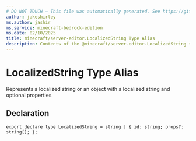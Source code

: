```yaml
---
# DO NOT TOUCH — This file was automatically generated. See https://github.com/mojang/minecraftapidocsgenerator to modify descriptions, examples, etc.
author: jakeshirley
ms.author: jashir
ms.service: minecraft-bedrock-edition
ms.date: 02/10/2025
title: minecraft/server-editor.LocalizedString Type Alias
description: Contents of the @minecraft/server-editor.LocalizedString type alias.
---
```

# LocalizedString Type Alias

Represents a localized string or an object with a localized string and optional properties

## Declaration
`export declare type LocalizedString = string | {
    id: string;
    props?: string[];
};`
